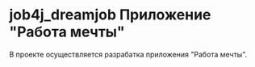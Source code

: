 # job4j_dreamjob Приложение "Работа мечты"

В проекте осуществляется разрабатка приложения "Работа мечты".
